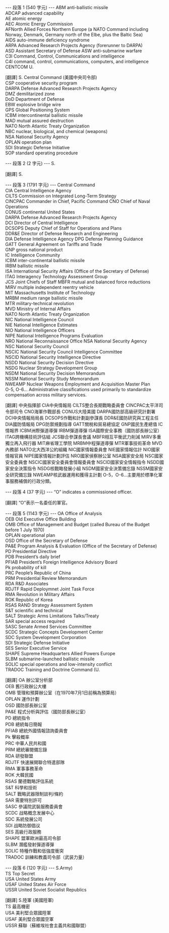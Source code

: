 ﻿--- 段落 1 (540 字元) ---
ABM anti-ballistic missile  
ADCAP advanced capability  
AE atomic energy  
AEC Atomic Energy Commission  
AFNorth Allied Forces Northern Europe (a NATO Command including Norway,  Denmark, Germany north of the Elbe, plus the Baltic Sea)  
AIDS auto-immune deficiency syndrome  
ARPA Advanced Research Projects Agency (forerunner to DARPA)  
ASD Assistant Secretary of Defense  ASW anti-submarine warfare  
C3I Command, Control, Communications and intelligence  
C4I command, control, communications, computers, and intelligence  
CENTCOM U.

[翻譯]
S. Central Command (美國中央司令部)  
CSP cooperative security program  
DARPA Defense Advanced Research Projects Agency  
DMZ demilitarized zone  
DoD Department of Defense  
EBW explosive bridge wire  
GPS Global Positioning System  
ICBM intercontinental ballistic missile  
MAD mutual assured destruction  
NATO North Atlantic Treaty Organization  
NBC nuclear, biological, and chemical (weapons)  
NSA National Security Agency  
OPLAN operation plan  
SDI Strategic Defense Initiative  
SOP standard operating procedure

--- 段落 2 (2 字元) ---
S.

[翻譯]
S.

--- 段落 3 (1791 字元) ---
Central Command  
CIA Central Intelligence Agency  
CILTS Commission on Integrated Long-Term Strategy  
CINCPAC Commander in Chief, Pacific Command  CNO Chief of Naval Operations  
CONUS continental United States  
DARPA Defense Advanced Research Projects Agency  
DCI Director of Central Intelligence  
DCSOPS Deputy Chief of Staff for Operations and Plans  
DDR&E Director of Defense Research and Engineering  
DIA Defense Intelligence Agency  DPG Defense Planning Guidance  
GATT General Agreement on Tariffs and Trade  
GNP gross national product  
IC Intelligence Community  
ICBM inter-continental ballistic missile  
IRBM ballistic missile  
ISA International Security Affairs (Office of the Secretary of Defense)  
ITAG Interagency Technology Assessment Group  
JCS Joint Chiefs of Staff  MBFR mutual and balanced force reductions  
MIRV multiple independent reentry vehicle  
MIT Massachusetts Institute of Technology  
MRBM medium range ballistic missile  
MTR military-technical revolution  
MVD Ministry of Internal Affairs  
NATO North Atlantic Treaty Organization  
NIC National Intelligence Council  
NIE National Intelligence Estimates  
NIO National Intelligence Officers  
NIPE National Intelligence Programs Evaluation  
NRO National Reconnaissance Office 
NSA National Security Agency  
NSC National Security Council  
NSCIC National Security Council Intelligence Committee  
NSCID National Security Intelligence Directive  
NSDD National Security Decision Directive  
NSDG Nuclear Strategy Development Group  
NSDM National Security Decision Memorandum  
NSSM National Security Study Memorandum  
NWEAMP Nuclear Weapons Employment and Acquisition Master Plan  
O-5, O-6… Administrative classifications used primarily to standardize compensation across military services.

[翻譯]
中央指揮部
CIA中央情報局
CILTS整合長期戰略委員會
CINCPAC太平洋司令部司令
CNO海軍作戰部長
CONUS大陸美國
DARPA國防部高級研究計劃署
DCI中央情報局局長
DCSOPS作戰和計劃副參謀長
DDR&E國防研究與工程主任
DIA國防情報局
DPG防禦規劃指導
GATT關稅和貿易總協定
GNP國民生產總值
IC情報界
ICBM洲際彈道導彈
IRBM彈道導彈
ISA國際安全事務（國防部長辦公室）
ITAG跨機構技術評估組
JCS聯合參謀長會議
MBFR相互平衡武力削減
MIRV多重獨立再入飛行器
MIT麻省理工學院
MRBM中程彈道導彈
MTR軍事技術革命
MVD內務部
NATO北大西洋公約組織
NIC國家情報委員會
NIE國家情報估計
NIO國家情報官員
NIPE國家情報計劃評估
NRO國家偵察辦公室
NSA國家安全局
NSC國家安全委員會
NSCIC國家安全委員會情報委員會
NSCID國家安全情報指令
NSDD國家安全決策指令
NSDG核戰略發展小組
NSDM國家安全決策備忘錄
NSSM國家安全研究備忘錄
NWEAMP核武器運用和獲得主計劃
O-5，O-6…主要用於標準化軍事服務補償的行政分類。

--- 段落 4 (37 字元) ---
“O” indicates a commissioned officer.

[翻譯]
“O”表示一名委任的軍官。

--- 段落 5 (1143 字元) ---
OA Office of Analysis  
OEB Old Executive Office Building  
OMB Office of Management and Budget  (called Bureau of the Budget before 1 July 1970)  
OPLAN operational plan  
OSD Office of the Secretary of Defense  
PA&E Program Analysis & Evaluation (Office of the Secretary of Defense)  
PD Presidential Directive  
PDB President’s daily brief  
PFIAB President’s Foreign Intelligence Advisory Board  
Pk probability of kill  
PRC People’s Republic of China  
PRM Presidential Review Memorandum  
RDA R&D Associates  
RDJTF Rapid Deploymnet Joint Task Force  
RMA Revolution in Military Affairs  
ROK Republic of Korea  
RSAS RAND Strategy Assessment System  
S&T scientific and technical  
SALT Strategic Arms Limitations Talks/Treaty  
SAR special access required  
SASC Senate Armed Services Committee  
SCDC Strategic Concepts Development Center  
SDC System Development Corporation  
SDI Strategic Defense Initiative  
SES Senior Executive Service  
SHAPE Supreme Headquarters Allied Powers Europe  
SLBM submarine-launched ballistic missile  
SOLIC special operations and low-intensity conflict  
TRADOC Training and Doctrine Command (U.

[翻譯]
OA 辦公室分析部  
OEB 舊行政辦公大樓  
OMB 管理和預算辦公室（在1970年7月1日前稱為預算局）  
OPLAN 運作計劃  
OSD 國防部長辦公室  
PA&E 程式分析與評估（國防部長辦公室）  
PD 總統指令  
PDB 總統每日簡報  
PFIAB 總統外國情報諮詢委員會  
Pk 擊殺概率  
PRC 中華人民共和國  
PRM 總統審閱備忘錄  
RDA 研發聯盟  
RDJTF 快速展開聯合特遣部隊  
RMA 軍事事務革命  
ROK 大韓民國  
RSAS 蘭德戰略評估系統  
S&T 科學和技術  
SALT 戰略武器限制談判/條約  
SAR 需要特別許可  
SASC 參議院武裝服務委員會  
SCDC 战略概念发展中心  
SDC 系統發展公司  
SDI 战略防御倡议  
SES 高級行政服務  
SHAPE 盟軍歐洲最高司令部  
SLBM 潛艦發射彈道導彈  
SOLIC 特種作戰和低強度衝突  
TRADOC 訓練和教義司令部（武装力量）

--- 段落 6 (120 字元) ---
S.Army)  
TS Top Secret  
USA United States Army  
USAF United States Air Force  
USSR United Soviet Socialist Republics

[翻譯]
S.陸軍 (美國陸軍)  
TS 最高機密  
USA 美利堅合眾國陸軍  
USAF 美利堅合眾國空軍  
USSR 蘇聯（蘇維埃社會主義共和國聯盟）

